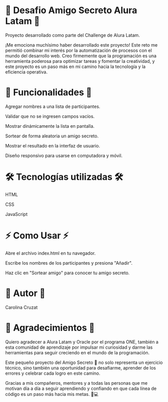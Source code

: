 <h1> 🎁 Desafio Amigo Secreto Alura Latam 🎁 </h1>

Proyecto desarrollado como parte del Challenge de Alura Latam.

¡Me emociona muchísimo haber desarrollado este proyecto!
Este reto me permitió combinar mi interés por la automatización de procesos con el mundo del desarrollo web.
Creo firmemente que la programación es una herramienta poderosa para optimizar tareas y fomentar la creatividad, y este proyecto es un paso más en mi camino hacia la tecnología y la eficiencia operativa.

<h1> 🚀 Funcionalidades 🚀 </h1>

Agregar nombres a una lista de participantes.

Validar que no se ingresen campos vacíos.

Mostrar dinámicamente la lista en pantalla.

Sortear de forma aleatoria un amigo secreto.

Mostrar el resultado en la interfaz de usuario.

Diseño responsivo para usarse en computadora y móvil.

<h1> 🛠 Tecnologías utilizadas 🛠 </h1>

HTML

CSS

JavaScript 

<h1> ⚡ Como Usar ⚡ </h1>

Abre el archivo index.html en tu navegador.

Escribe los nombres de los participantes y presiona "Añadir".

Haz clic en "Sortear amigo" para conocer tu amigo secreto.

<h1> 📜 Autor 📜 </h1>

Carolina Cruzat

<h1> 🙏 Agradecimientos 🙏 </h1>

Quiero agradecer a Alura Latam y Oracle por el programa ONE, también a esta comunidad de aprendizaje por impulsar mi curiosidad y darme las herramientas para seguir creciendo en el mundo de la programación.

Este pequeño proyecto del Amigo Secreto 🎁 no solo representa un ejercicio técnico, sino también una oportunidad para desafiarme, aprender de los errores y celebrar cada logro en este camino.

Gracias a mis compañeros, mentores y a todas las personas que me motivan día a día a seguir aprendiendo y confiando en que cada línea de código es un paso más hacia mis metas. 🚀💻
